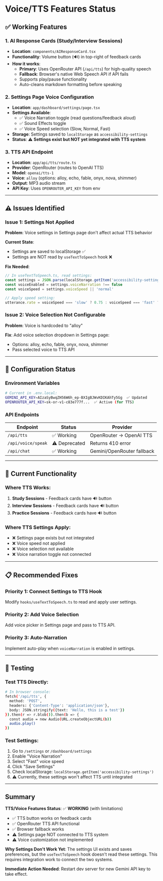 # Voice/TTS Features Status

## ✅ Working Features

### 1. **AI Response Cards (Study/Interview Sessions)**
- **Location**: `components/AIResponseCard.tsx`
- **Functionality**: Volume button (🔊) in top-right of feedback cards
- **How it works**:
  - **Primary**: Uses OpenRouter API (`/api/tts`) for high-quality speech
  - **Fallback**: Browser's native Web Speech API if API fails
  - Supports play/pause functionality
  - Auto-cleans markdown formatting before speaking

### 2. **Settings Page Voice Configuration**
- **Location**: `app/dashboard/settings/page.tsx`
- **Settings Available**:
  - ✅ Voice Narration toggle (read questions/feedback aloud)
  - ✅ Sound Effects toggle
  - ✅ Voice Speed selection (Slow, Normal, Fast)
- **Storage**: Settings saved to `localStorage` as `accessibility-settings`
- **Status**: ⚠️ **Settings exist but NOT yet integrated with TTS system**

### 3. **TTS API Endpoint**
- **Location**: `app/api/tts/route.ts`
- **Provider**: OpenRouter (routes to OpenAI TTS)
- **Model**: `openai/tts-1`
- **Voice**: `alloy` (options: alloy, echo, fable, onyx, nova, shimmer)
- **Output**: MP3 audio stream
- **API Key**: Uses `OPENROUTER_API_KEY` from env

---

## ⚠️ Issues Identified

### Issue 1: Settings Not Applied
**Problem**: Voice settings in Settings page don't affect actual TTS behavior

**Current State**:
- Settings are saved to localStorage ✅
- Settings are NOT read by `useTextToSpeech` hook ❌

**Fix Needed**:
```typescript
// In useTextToSpeech.ts, read settings:
const settings = JSON.parse(localStorage.getItem('accessibility-settings') || '{}')
const voiceEnabled = settings.voiceNarration !== false
const voiceSpeed = settings.voiceSpeed || 'normal'

// Apply speed setting:
utterance.rate = voiceSpeed === 'slow' ? 0.75 : voiceSpeed === 'fast' ? 1.25 : 1.0
```

### Issue 2: Voice Selection Not Configurable
**Problem**: Voice is hardcoded to "alloy"

**Fix**: Add voice selection dropdown in Settings page:
- Options: alloy, echo, fable, onyx, nova, shimmer
- Pass selected voice to TTS API

---

## 🔧 Configuration Status

### Environment Variables
```bash
# Current in .env.local:
GEMINI_API_KEY=AIzaSyBwqZH56W6h_ep-BXIgBJWvKDIKAhTy5Gg  ✅ Updated
OPENROUTER_API_KEY=sk-or-v1-c83e777f...  ✅ Active (for TTS)
```

### API Endpoints
| Endpoint | Status | Provider |
|----------|--------|----------|
| `/api/tts` | ✅ Working | OpenRouter → OpenAI TTS |
| `/api/voice/speak` | ⚠️ Deprecated | Returns 410 error |
| `/api/chat` | ✅ Working | Gemini/OpenRouter fallback |

---

## 🎯 Current Functionality

### Where TTS Works:
1. **Study Sessions** - Feedback cards have 🔊 button
2. **Interview Sessions** - Feedback cards have 🔊 button
3. **Practice Sessions** - Feedback cards have 🔊 button

### Where TTS Settings Apply:
- ❌ Settings page exists but not integrated
- ❌ Voice speed not applied
- ❌ Voice selection not available
- ❌ Voice narration toggle not connected

---

## 📋 Recommended Fixes

### Priority 1: Connect Settings to TTS Hook
Modify `hooks/useTextToSpeech.ts` to read and apply user settings.

### Priority 2: Add Voice Selection
Add voice picker in Settings page and pass to TTS API.

### Priority 3: Auto-Narration
Implement auto-play when `voiceNarration` is enabled in settings.

---

## 🧪 Testing

### Test TTS Directly:
```bash
# In browser console:
fetch('/api/tts', {
  method: 'POST',
  headers: {'Content-Type': 'application/json'},
  body: JSON.stringify({text: 'Hello, this is a test'})
}).then(r => r.blob()).then(b => {
  const audio = new Audio(URL.createObjectURL(b))
  audio.play()
})
```

### Test Settings:
1. Go to `/settings` or `/dashboard/settings`
2. Enable "Voice Narration"
3. Select "Fast" voice speed
4. Click "Save Settings"
5. Check localStorage: `localStorage.getItem('accessibility-settings')`
6. ⚠️ Currently, these settings won't affect TTS until integrated

---

## Summary

**TTS/Voice Features Status**: ✅ **WORKING** (with limitations)

- ✅ TTS button works on feedback cards
- ✅ OpenRouter TTS API functional
- ✅ Browser fallback works
- ⚠️ Settings page NOT connected to TTS system
- ⚠️ Voice customization not implemented

**Why Settings Don't Work Yet**:
The settings UI exists and saves preferences, but the `useTextToSpeech` hook doesn't read these settings. This requires integration work to connect the two systems.

**Immediate Action Needed**:
Restart dev server for new Gemini API key to take effect.
